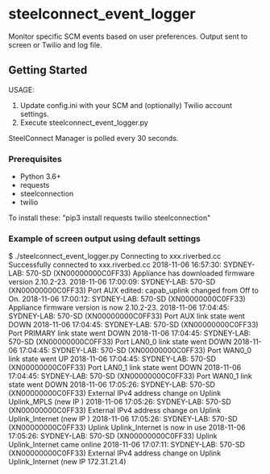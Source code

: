 # steelconnect_event_logger
Monitor specific SCM events based on user preferences. Output sent to screen or Twilio and log file.

## Getting Started
USAGE:
1) Update config.ini with your SCM and (optionally) Twilio account settings.
2) Execute steelconnect_event_logger.py

SteelConnect Manager is polled every 30 seconds.

### Prerequisites
- Python 3.6+
- requests
- steelconnection
- twilio

To install these: "pip3 install requests twilio steelconnection"

### Example of screen output using default settings
$ ./steelconnect_event_logger.py
Connecting to xxx.riverbed.cc
Successfully connected to xxx.riverbed.cc
2018-11-06 16:57:30: SYDNEY-LAB: 570-SD (XN00000000C0FF33) Appliance has downloaded firmware version 2.10.2-23.
2018-11-06 17:00:09: SYDNEY-LAB: 570-SD (XN00000000C0FF33) Port AUX edited: capab_uplink changed from Off to On.
2018-11-06 17:00:12: SYDNEY-LAB: 570-SD (XN00000000C0FF33) Appliance firmware version is now 2.10.2-23.
2018-11-06 17:04:45: SYDNEY-LAB: 570-SD (XN00000000C0FF33) Port AUX link state went DOWN
2018-11-06 17:04:45: SYDNEY-LAB: 570-SD (XN00000000C0FF33) Port PRIMARY link state went DOWN
2018-11-06 17:04:45: SYDNEY-LAB: 570-SD (XN00000000C0FF33) Port LAN0_0 link state went DOWN
2018-11-06 17:04:45: SYDNEY-LAB: 570-SD (XN00000000C0FF33) Port WAN0_0 link state went UP
2018-11-06 17:04:45: SYDNEY-LAB: 570-SD (XN00000000C0FF33) Port LAN0_1 link state went DOWN
2018-11-06 17:04:45: SYDNEY-LAB: 570-SD (XN00000000C0FF33) Port WAN0_1 link state went DOWN
2018-11-06 17:05:26: SYDNEY-LAB: 570-SD (XN00000000C0FF33) External IPv4 address change on Uplink Uplink_MPLS (new IP )
2018-11-06 17:05:26: SYDNEY-LAB: 570-SD (XN00000000C0FF33) External IPv4 address change on Uplink Uplink_Internet (new IP )
2018-11-06 17:05:26: SYDNEY-LAB: 570-SD (XN00000000C0FF33) Uplink Uplink_Internet is now in use
2018-11-06 17:05:26: SYDNEY-LAB: 570-SD (XN00000000C0FF33) Uplink Uplink_Internet came online
2018-11-06 17:07:11: SYDNEY-LAB: 570-SD (XN00000000C0FF33) External IPv4 address change on Uplink Uplink_Internet (new IP 172.31.21.4)